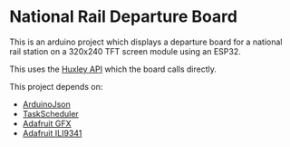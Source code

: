 # National Rail Departure Board

This is an arduino project which displays a departure board for a national rail
station on a 320x240 TFT screen module using an ESP32.

This uses the [Huxley API](https://huxley.unop.uk/) which the board calls directly.

This project depends on:
* [ArduinoJson](https://github.com/bblanchon/ArduinoJson)
* [TaskScheduler](https://github.com/arkhipenko/TaskScheduler)
* [Adafruit GFX](https://github.com/adafruit/Adafruit-GFX-Library)
* [Adafruit ILI9341](https://github.com/adafruit/Adafruit_ILI9341)